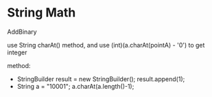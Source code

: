 # String Math

AddBinary

use String charAt() method, and use (int)(a.charAt(pointA) - '0') to get integer

method:

- StringBuilder result = new StringBuilder();   result.append(1);
- String a = "10001";   a.charAt(a.length()-1);
